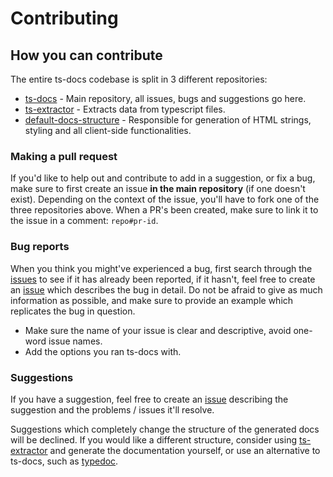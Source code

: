# Contributing

## How you can contribute

The entire ts-docs codebase is split in 3 different repositories:

- [ts-docs](https://github.com/ts-docs/ts-docs) - Main repository, all issues, bugs and suggestions go here.
- [ts-extractor](https://github.com/ts-docs/ts-extractor) - Extracts data from typescript files.
- [default-docs-structure](https://github.com/ts-docs/default-docs-structure) - Responsible for generation of HTML strings, styling and all client-side functionalities.

### Making a pull request

If you'd like to help out and contribute to add in a suggestion, or fix a bug, make sure to first create an issue **in the main repository** (if one doesn't exist). Depending on the context of the issue, you'll have to fork one of the three repositories above. When a PR's been created, make sure to link it to the issue in a comment: `repo#pr-id`.

### Bug reports

When you think you might've experienced a bug, first search through the [issues](https://github.com/ts-docs/ts-docs/issues) to see if it has already been reported, if it hasn't, feel free to create an [issue](https://github.com/ts-docs/ts-docs/issues) which describes the bug in detail. Do not be afraid to give as much information as possible, and make sure to provide an example which replicates the bug in question.

- Make sure the name of your issue is clear and descriptive, avoid one-word issue names.
- Add the options you ran ts-docs with.

### Suggestions

If you have a suggestion, feel free to create an [issue](https://github.com/ts-docs/ts-docs/issues) describing the suggestion and the problems / issues it'll 
resolve. 

Suggestions which completely change the structure of the generated docs will be declined. If you would like a different structure, consider using [ts-extractor](https://github.com/ts-docs/ts-extractor) and generate the documentation yourself, or use an alternative to ts-docs, such as [typedoc](https://typedoc.org/).
